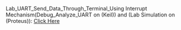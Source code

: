Lab_UART_Send_Data_Through_Terminal_Using Interrupt Mechanism(Debug_Analyze_UART on (Keil)) and (Lab Simulation on (Proteus)): [Click Here](https://drive.google.com/drive/u/0/folders/1nEMxUQW_XDgoxswGQtyRbYpGZMoPACoC)
